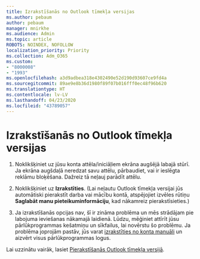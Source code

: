 ```yaml
---
title: Izrakstīšanās no Outlook tīmekļa versijas
ms.author: pebaum
author: pebaum
manager: mnirkhe
ms.audience: Admin
ms.topic: article
ROBOTS: NOINDEX, NOFOLLOW
localization_priority: Priority
ms.collection: Adm_O365
ms.custom:
- "8000008"
- "1993"
ms.openlocfilehash: a3d9adbea318e4302490e52d190d93607ce9fd4a
ms.sourcegitcommit: 89ae9e8b36d1980f89f07b016fff0ec48f96b620
ms.translationtype: HT
ms.contentlocale: lv-LV
ms.lasthandoff: 04/23/2020
ms.locfileid: "43789057"
---
```

# <a name="sign-out-of-outlook-on-the-web"></a>Izrakstīšanās no Outlook tīmekļa versijas

1. Noklikšķiniet uz jūsu konta attēla/iniciāļiem ekrāna augšējā labajā stūrī. Ja ekrāna augšdaļā neredzat savu attēlu, pārbaudiet, vai ir ieslēgta reklāmu bloķēšana. Dažreiz tā neļauj parādīt attēlu.

2. Noklikšķiniet uz **Izrakstīties**. (Lai neļautu Outlook tīmekļa versijai jūs automātiski pierakstīt darba vai mācību kontā, atspējojiet izvēles rūtiņu **Saglabāt manu pieteikuminformāciju**, kad nākamreiz pierakstīsieties.)

3. Ja izrakstīšanās opcijas nav, šī ir zināma problēma un mēs strādājam pie labojuma ieviešanas nākamajā laidienā.  Lūdzu, mēģiniet attīrīt jūsu pārlūkprogrammas kešatmiņu un sīkfailus, lai novērstu šo problēmu.  Ja problēma joprojām pastāv, jūs varat [izrakstīties no konta manuāli](https://login.live.com/logout.srf) un aizvērt visus pārlūkprogrammas logus.

Lai uzzinātu vairāk, lasiet [Pierakstīšanās Outlook tīmekļa versijā](https://support.office.com/article/how-to-sign-in-to-outlook-on-the-web-763fab4d-0138-4814-b450-37fc286bcb79).
